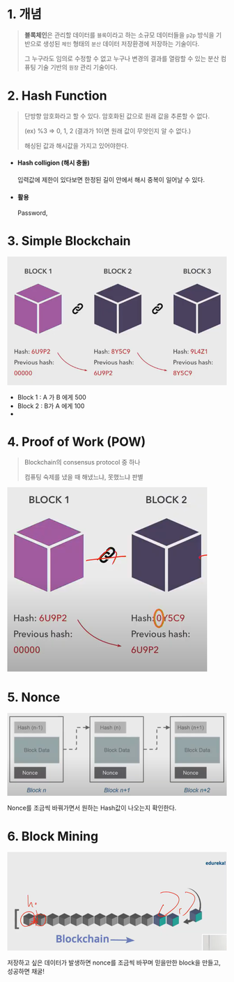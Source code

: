 # 1. 개념

> **블록체인**은 관리할 데이터를 `블록`이라고 하는 소규모 데이터들을 `p2p` 방식을 기반으로 생성된 `체인` 형태의 `분산` 데이터 저장환경에 저장하는 기술이다.
>
>  그 누구라도 임의로 수정할 수 없고 누구나 변경의 결과를 열람할 수 있는 분산 컴퓨팅 기술 기반의 `원장` 관리 기술이다. 



# 2. Hash Function

> 단방향 암호화라고 할 수 있다. 암호화된 값으로 원래 값을 추론할 수 없다.
>
> (ex) %3 => 0, 1, 2 (결과가 1이면 원래 값이 무엇인지 알 수 없다.)
>
> 해싱된 값과 해시값을 가지고 있어야한다.



- #### Hash colligion (해시 충돌)

  입력값에 제한이 있다보면 한정된 길이 안에서 해시 중복이 일어날 수 있다.



- #### 활용

  Password, 



# 3. Simple Blockchain

![image-20201223105932977](07.BlockChain.assets/image-20201223105932977.png)

- Block 1 : A 가 B 에게 500
- Block 2 : B가 A 에게 100
- 



# 4. Proof of Work (POW)

> Blockchain의 consensus protocol 중 하나
>
> 컴퓨팅 숙제를 냈을 때 해냈느냐, 못했느냐 판별

![image-20201223111137901](07.BlockChain.assets/image-20201223111137901.png)



# 5. Nonce

![image-20201223111219379](07.BlockChain.assets/image-20201223111219379.png)

Nonce를 조금씩 바꿔가면서 원하는 Hash값이 나오는지 확인한다. 



# 6. Block Mining

![image-20201223111602234](07.BlockChain.assets/image-20201223111602234.png)

저장하고 싶은 데이터가 발생하면 nonce를 조금씩 바꾸며 믿을만한 block을 만들고, 성공하면 채굴!